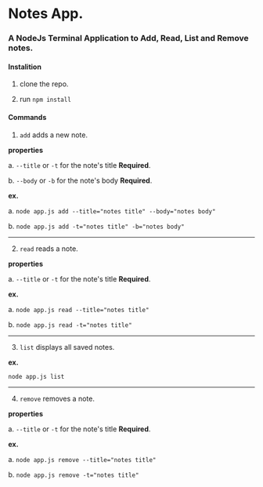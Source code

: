 # Notes App. #

### A NodeJs Terminal Application to Add, Read, List and Remove notes. ###

#### Instalition ####

1. clone the repo.

2. run `npm install`

#### Commands ####

1. `add` adds a new note.

**properties**

a. `--title` or `-t`  for the note's title **Required**.

b. `--body` or `-b` for the note's body **Required**.

**ex.**

a. `node app.js add --title="notes title" --body="notes body"`

b. `node app.js add -t="notes title" -b="notes body"`

---

2. `read` reads a note.

**properties**

a. `--title` or `-t`  for the note's title **Required**.

**ex.**

a. `node app.js read --title="notes title"`

b. `node app.js read -t="notes title" `

---

3. `list` displays all saved notes.


**ex.**

`node app.js list`

---

4. `remove` removes a note.

**properties**

a. `--title` or `-t`  for the note's title **Required**.

**ex.**

a. `node app.js remove --title="notes title"`

b. `node app.js remove -t="notes title" `